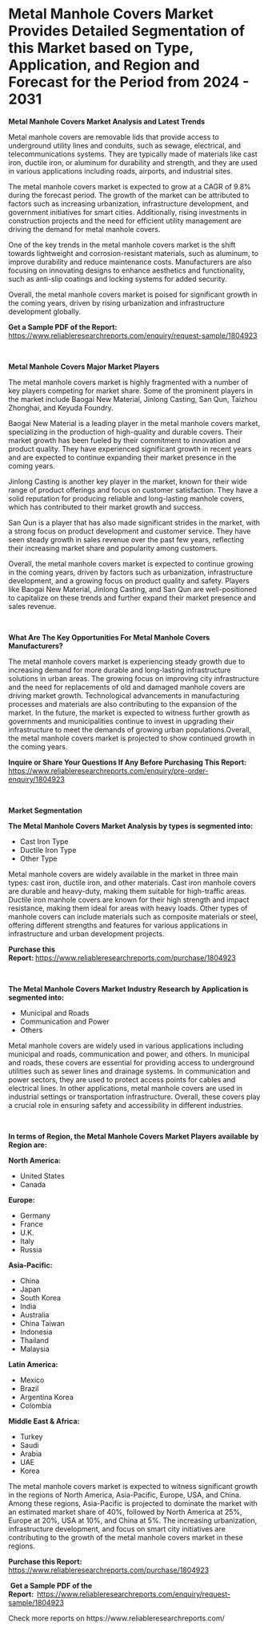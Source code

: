 <p><h1>Metal Manhole Covers Market Provides Detailed Segmentation of this Market based on Type, Application, and Region and Forecast for the Period from 2024 - 2031</h1></p><p><strong>Metal Manhole Covers Market Analysis and Latest Trends</strong></p>
<p><p>Metal manhole covers are removable lids that provide access to underground utility lines and conduits, such as sewage, electrical, and telecommunications systems. They are typically made of materials like cast iron, ductile iron, or aluminum for durability and strength, and they are used in various applications including roads, airports, and industrial sites.</p><p>The metal manhole covers market is expected to grow at a CAGR of 9.8% during the forecast period. The growth of the market can be attributed to factors such as increasing urbanization, infrastructure development, and government initiatives for smart cities. Additionally, rising investments in construction projects and the need for efficient utility management are driving the demand for metal manhole covers.</p><p>One of the key trends in the metal manhole covers market is the shift towards lightweight and corrosion-resistant materials, such as aluminum, to improve durability and reduce maintenance costs. Manufacturers are also focusing on innovating designs to enhance aesthetics and functionality, such as anti-slip coatings and locking systems for added security.</p><p>Overall, the metal manhole covers market is poised for significant growth in the coming years, driven by rising urbanization and infrastructure development globally.</p></p>
<p><strong>Get a Sample PDF of the Report:&nbsp;</strong> <a href="https://www.reliableresearchreports.com/enquiry/request-sample/1804923">https://www.reliableresearchreports.com/enquiry/request-sample/1804923</a></p>
<p>&nbsp;</p>
<p><strong>Metal Manhole Covers Major Market Players</strong></p>
<p><p>The metal manhole covers market is highly fragmented with a number of key players competing for market share. Some of the prominent players in the market include Baogai New Material, Jinlong Casting, San Qun, Taizhou Zhonghai, and Keyuda Foundry.</p><p>Baogai New Material is a leading player in the metal manhole covers market, specializing in the production of high-quality and durable covers. Their market growth has been fueled by their commitment to innovation and product quality. They have experienced significant growth in recent years and are expected to continue expanding their market presence in the coming years.</p><p>Jinlong Casting is another key player in the market, known for their wide range of product offerings and focus on customer satisfaction. They have a solid reputation for producing reliable and long-lasting manhole covers, which has contributed to their market growth and success.</p><p>San Qun is a player that has also made significant strides in the market, with a strong focus on product development and customer service. They have seen steady growth in sales revenue over the past few years, reflecting their increasing market share and popularity among customers.</p><p>Overall, the metal manhole covers market is expected to continue growing in the coming years, driven by factors such as urbanization, infrastructure development, and a growing focus on product quality and safety. Players like Baogai New Material, Jinlong Casting, and San Qun are well-positioned to capitalize on these trends and further expand their market presence and sales revenue.</p></p>
<p>&nbsp;</p>
<p><strong>What Are The Key Opportunities For Metal Manhole Covers Manufacturers?</strong></p>
<p><p>The metal manhole covers market is experiencing steady growth due to increasing demand for more durable and long-lasting infrastructure solutions in urban areas. The growing focus on improving city infrastructure and the need for replacements of old and damaged manhole covers are driving market growth. Technological advancements in manufacturing processes and materials are also contributing to the expansion of the market. In the future, the market is expected to witness further growth as governments and municipalities continue to invest in upgrading their infrastructure to meet the demands of growing urban populations.Overall, the metal manhole covers market is projected to show continued growth in the coming years.</p></p>
<p><strong>Inquire or Share Your Questions If Any Before Purchasing This Report:</strong> <a href="https://www.reliableresearchreports.com/enquiry/pre-order-enquiry/1804923">https://www.reliableresearchreports.com/enquiry/pre-order-enquiry/1804923</a></p>
<p>&nbsp;</p>
<p><strong>Market Segmentation</strong></p>
<p><strong>The Metal Manhole Covers Market Analysis by types is segmented into:</strong></p>
<p><ul><li>Cast Iron Type</li><li>Ductile Iron Type</li><li>Other Type</li></ul></p>
<p><p>Metal manhole covers are widely available in the market in three main types: cast iron, ductile iron, and other materials. Cast iron manhole covers are durable and heavy-duty, making them suitable for high-traffic areas. Ductile iron manhole covers are known for their high strength and impact resistance, making them ideal for areas with heavy loads. Other types of manhole covers can include materials such as composite materials or steel, offering different strengths and features for various applications in infrastructure and urban development projects.</p></p>
<p><strong>Purchase this Report:&nbsp;</strong><a href="https://www.reliableresearchreports.com/purchase/1804923">https://www.reliableresearchreports.com/purchase/1804923</a></p>
<p>&nbsp;</p>
<p><strong>The Metal Manhole Covers Market Industry Research by Application is segmented into:</strong></p>
<p><ul><li>Municipal and Roads</li><li>Communication and Power</li><li>Others</li></ul></p>
<p><p>Metal manhole covers are widely used in various applications including municipal and roads, communication and power, and others. In municipal and roads, these covers are essential for providing access to underground utilities such as sewer lines and drainage systems. In communication and power sectors, they are used to protect access points for cables and electrical lines. In other applications, metal manhole covers are used in industrial settings or transportation infrastructure. Overall, these covers play a crucial role in ensuring safety and accessibility in different industries.</p></p>
<p>&nbsp;</p>
<p><strong>In terms of Region, the Metal Manhole Covers Market Players available by Region are:</strong></p>
<p>
    <p> <strong> North America: </strong>
        <ul>
            <li>United States</li>
            <li>Canada</li>
        </ul>
        </p> 
    <p> <strong> Europe: </strong>
        <ul>
            <li>Germany</li>
            <li>France</li>
            <li>U.K.</li>
            <li>Italy</li>
            <li>Russia</li>
        </ul>
        </p> 
    <p> <strong> Asia-Pacific: </strong>
        <ul>
            <li>China</li>
            <li>Japan</li>
            <li>South Korea</li>
            <li>India</li>
            <li>Australia</li>
            <li>China Taiwan</li>
            <li>Indonesia</li>
            <li>Thailand</li>
            <li>Malaysia</li>
        </ul>
        </p> 
    <p> <strong> Latin America: </strong>
        <ul>
            <li>Mexico</li>
            <li>Brazil</li>
            <li>Argentina Korea</li>
            <li>Colombia</li>
        </ul>
        </p> 
    <p> <strong> Middle East & Africa: </strong>
        <ul>
            <li>Turkey</li>
            <li>Saudi</li>
            <li>Arabia</li>
            <li>UAE</li>
            <li>Korea</li>
        </ul>
    </p>
    </p>
<p><p>The metal manhole covers market is expected to witness significant growth in the regions of North America, Asia-Pacific, Europe, USA, and China. Among these regions, Asia-Pacific is projected to dominate the market with an estimated market share of 40%, followed by North America at 25%, Europe at 20%, USA at 10%, and China at 5%. The increasing urbanization, infrastructure development, and focus on smart city initiatives are contributing to the growth of the metal manhole covers market in these regions.</p></p>
<p><strong>Purchase this Report: </strong><a href="https://www.reliableresearchreports.com/purchase/1804923">https://www.reliableresearchreports.com/purchase/1804923</a></p>
<p>&nbsp;<strong>Get a Sample PDF of the Report:&nbsp;&nbsp;</strong><a href="https://www.reliableresearchreports.com/enquiry/request-sample/1804923">https://www.reliableresearchreports.com/enquiry/request-sample/1804923</a></p>
<p><strong></strong></p>
<p>Check more reports on https://www.reliableresearchreports.com/</p>